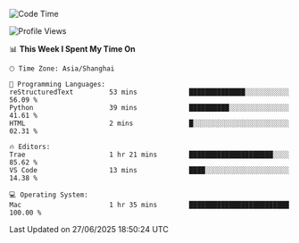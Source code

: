 <!--START_SECTION:waka-->
![Code Time](http://img.shields.io/badge/Code%20Time-553%20hrs%2051%20mins-blue)

![Profile Views](http://img.shields.io/badge/Profile%20Views-3-blue)

📊 **This Week I Spent My Time On** 

```text
🕑︎ Time Zone: Asia/Shanghai

💬 Programming Languages: 
reStructuredText         53 mins             ██████████████░░░░░░░░░░░   56.09 % 
Python                   39 mins             ██████████░░░░░░░░░░░░░░░   41.61 % 
HTML                     2 mins              █░░░░░░░░░░░░░░░░░░░░░░░░   02.31 % 

🔥 Editors: 
Trae                     1 hr 21 mins        █████████████████████░░░░   85.62 % 
VS Code                  13 mins             ████░░░░░░░░░░░░░░░░░░░░░   14.38 % 

💻 Operating System: 
Mac                      1 hr 35 mins        █████████████████████████   100.00 % 
```


 Last Updated on 27/06/2025 18:50:24 UTC
<!--END_SECTION:waka-->

